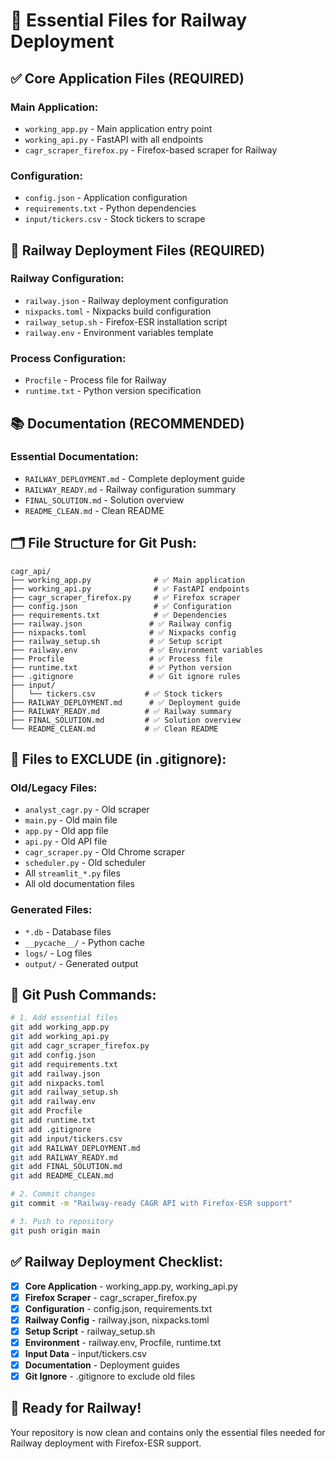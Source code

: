 # 🚀 Essential Files for Railway Deployment

## ✅ **Core Application Files (REQUIRED)**

### **Main Application:**
- `working_app.py` - Main application entry point
- `working_api.py` - FastAPI with all endpoints
- `cagr_scraper_firefox.py` - Firefox-based scraper for Railway

### **Configuration:**
- `config.json` - Application configuration
- `requirements.txt` - Python dependencies
- `input/tickers.csv` - Stock tickers to scrape

## 🚀 **Railway Deployment Files (REQUIRED)**

### **Railway Configuration:**
- `railway.json` - Railway deployment configuration
- `nixpacks.toml` - Nixpacks build configuration
- `railway_setup.sh` - Firefox-ESR installation script
- `railway.env` - Environment variables template

### **Process Configuration:**
- `Procfile` - Process file for Railway
- `runtime.txt` - Python version specification

## 📚 **Documentation (RECOMMENDED)**

### **Essential Documentation:**
- `RAILWAY_DEPLOYMENT.md` - Complete deployment guide
- `RAILWAY_READY.md` - Railway configuration summary
- `FINAL_SOLUTION.md` - Solution overview
- `README_CLEAN.md` - Clean README

## 🗂️ **File Structure for Git Push:**

```
cagr_api/
├── working_app.py              # ✅ Main application
├── working_api.py              # ✅ FastAPI endpoints
├── cagr_scraper_firefox.py     # ✅ Firefox scraper
├── config.json                 # ✅ Configuration
├── requirements.txt            # ✅ Dependencies
├── railway.json               # ✅ Railway config
├── nixpacks.toml              # ✅ Nixpacks config
├── railway_setup.sh           # ✅ Setup script
├── railway.env                # ✅ Environment variables
├── Procfile                   # ✅ Process file
├── runtime.txt                # ✅ Python version
├── .gitignore                 # ✅ Git ignore rules
├── input/
│   └── tickers.csv           # ✅ Stock tickers
├── RAILWAY_DEPLOYMENT.md      # ✅ Deployment guide
├── RAILWAY_READY.md          # ✅ Railway summary
├── FINAL_SOLUTION.md         # ✅ Solution overview
└── README_CLEAN.md           # ✅ Clean README
```

## 🚫 **Files to EXCLUDE (in .gitignore):**

### **Old/Legacy Files:**
- `analyst_cagr.py` - Old scraper
- `main.py` - Old main file
- `app.py` - Old app file
- `api.py` - Old API file
- `cagr_scraper.py` - Old Chrome scraper
- `scheduler.py` - Old scheduler
- All `streamlit_*.py` files
- All old documentation files

### **Generated Files:**
- `*.db` - Database files
- `__pycache__/` - Python cache
- `logs/` - Log files
- `output/` - Generated output

## 🎯 **Git Push Commands:**

```bash
# 1. Add essential files
git add working_app.py
git add working_api.py
git add cagr_scraper_firefox.py
git add config.json
git add requirements.txt
git add railway.json
git add nixpacks.toml
git add railway_setup.sh
git add railway.env
git add Procfile
git add runtime.txt
git add .gitignore
git add input/tickers.csv
git add RAILWAY_DEPLOYMENT.md
git add RAILWAY_READY.md
git add FINAL_SOLUTION.md
git add README_CLEAN.md

# 2. Commit changes
git commit -m "Railway-ready CAGR API with Firefox-ESR support"

# 3. Push to repository
git push origin main
```

## ✅ **Railway Deployment Checklist:**

- [x] **Core Application** - working_app.py, working_api.py
- [x] **Firefox Scraper** - cagr_scraper_firefox.py
- [x] **Configuration** - config.json, requirements.txt
- [x] **Railway Config** - railway.json, nixpacks.toml
- [x] **Setup Script** - railway_setup.sh
- [x] **Environment** - railway.env, Procfile, runtime.txt
- [x] **Input Data** - input/tickers.csv
- [x] **Documentation** - Deployment guides
- [x] **Git Ignore** - .gitignore to exclude old files

## 🚀 **Ready for Railway!**

Your repository is now clean and contains only the essential files needed for Railway deployment with Firefox-ESR support.
